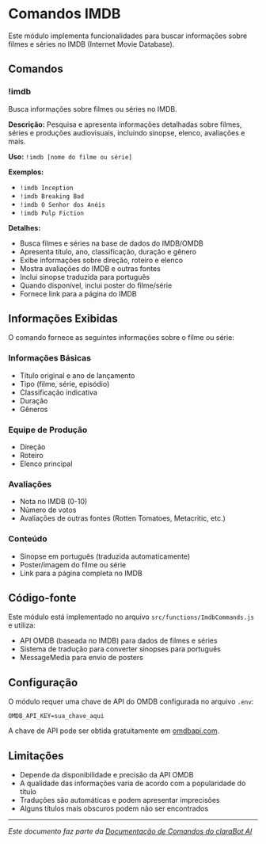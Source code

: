 # Comandos IMDB

Este módulo implementa funcionalidades para buscar informações sobre filmes e séries no IMDB (Internet Movie Database).

## Comandos

### !imdb

Busca informações sobre filmes ou séries no IMDB.

**Descrição:** Pesquisa e apresenta informações detalhadas sobre filmes, séries e produções audiovisuais, incluindo sinopse, elenco, avaliações e mais.

**Uso:** `!imdb [nome do filme ou série]`

**Exemplos:**
- `!imdb Inception`
- `!imdb Breaking Bad`
- `!imdb O Senhor dos Anéis`
- `!imdb Pulp Fiction`

**Detalhes:**
- Busca filmes e séries na base de dados do IMDB/OMDB
- Apresenta título, ano, classificação, duração e gênero
- Exibe informações sobre direção, roteiro e elenco
- Mostra avaliações do IMDB e outras fontes
- Inclui sinopse traduzida para português
- Quando disponível, inclui poster do filme/série
- Fornece link para a página do IMDB

## Informações Exibidas

O comando fornece as seguintes informações sobre o filme ou série:

### Informações Básicas
- Título original e ano de lançamento
- Tipo (filme, série, episódio)
- Classificação indicativa
- Duração
- Gêneros

### Equipe de Produção
- Direção
- Roteiro
- Elenco principal

### Avaliações
- Nota no IMDB (0-10)
- Número de votos
- Avaliações de outras fontes (Rotten Tomatoes, Metacritic, etc.)

### Conteúdo
- Sinopse em português (traduzida automaticamente)
- Poster/imagem do filme ou série
- Link para a página completa no IMDB

## Código-fonte

Este módulo está implementado no arquivo `src/functions/ImdbCommands.js` e utiliza:
- API OMDB (baseada no IMDB) para dados de filmes e séries
- Sistema de tradução para converter sinopses para português
- MessageMedia para envio de posters

## Configuração

O módulo requer uma chave de API do OMDB configurada no arquivo `.env`:

```
OMDB_API_KEY=sua_chave_aqui
```

A chave de API pode ser obtida gratuitamente em [omdbapi.com](http://www.omdbapi.com/).

## Limitações

- Depende da disponibilidade e precisão da API OMDB
- A qualidade das informações varia de acordo com a popularidade do título
- Traduções são automáticas e podem apresentar imprecisões
- Alguns títulos mais obscuros podem não ser encontrados

---

*Este documento faz parte da [Documentação de Comandos do claraBot AI](README.md#documentação-dos-comandos)*